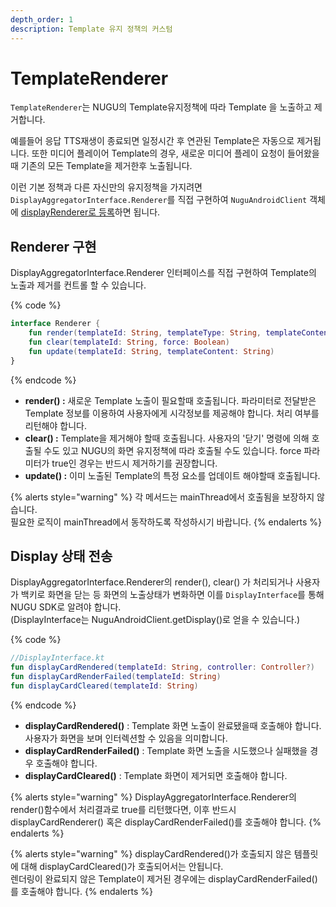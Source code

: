 ```yaml
---
depth_order: 1
description: Template 유지 정책의 커스텀
---
```


# TemplateRenderer

`TemplateRenderer`는 NUGU의 Template유지정책에 따라 Template 을 노출하고 제거합니다.

예를들어 응답 TTS재생이 종료되면 일정시간 후 연관된 Template은 자동으로 제거됩니다. 또한 미디어 플레이어 Template의 경우, 새로운 미디어 플레이 요청이 들어왔을때 기존의 모든 Template을 제거한후 노출됩니다.

이런 기본 정책과 다른 자신만의 유지정책을 가지려면 `DisplayAggregatorInterface.Renderer`를 직접 구현하여 `NuguAndroidClient` 객체에 [displayRenderer로 등록](../nugu-display#templaterenderer-1)하면 됩니다.

## Renderer 구현

DisplayAggregatorInterface.Renderer 인터페이스를 직접 구현하여 Template의 노출과 제거를 컨트롤 할 수 있습니다.

{% code %}
```kotlin
interface Renderer {
    fun render(templateId: String, templateType: String, templateContent: String, header: Header, displayType: Type): Boolean
    fun clear(templateId: String, force: Boolean)
    fun update(templateId: String, templateContent: String)
}
```
{% endcode %}

* **render() :** 새로운 Template 노출이 필요할때 호출됩니다. 파라미터로 전달받은 Template 정보를 이용하여 사용자에게 시각정보를 제공해야 합니다. 처리 여부를 리턴해야 합니다.
* **clear() :** Template을 제거해야 할때 호출됩니다. 사용자의 '닫기' 명령에 의해 호출될 수도 있고 NUGU의 화면 유지정책에 따라 호출될 수도 있습니다. force 파라미터가 true인 경우는 반드시 제거하기를 권장합니다.
* **update() :** 이미 노출된 Template의 특정 요소를 업데이트 해야할때 호출됩니다.

{% alerts style="warning" %}
각 메서드는 mainThread에서 호출됨을 보장하지 않습니다.\
필요한 로직이 mainThread에서 동작하도록 작성하시기 바랍니다.
{% endalerts %}

## Display 상태 전송

DisplayAggregatorInterface.Renderer의 render(), clear() 가 처리되거나 사용자가 백키로 화면을 닫는 등 화면의 노출상태가 변화하면 이를 `DisplayInterface`를 통해 NUGU SDK로 알려야 합니다.\
(DisplayInterface는 NuguAndroidClient.getDisplay()로 얻을 수 있습니다.)

{% code %}
```kotlin
//DisplayInterface.kt
fun displayCardRendered(templateId: String, controller: Controller?)
fun displayCardRenderFailed(templateId: String)
fun displayCardCleared(templateId: String)
```
{% endcode %}

* **displayCardRendered()** : Template 화면 노출이 완료됐을때 호출해야 합니다. 사용자가 화면을 보며 인터렉션할 수 있음을 의미합니다.
* **displayCardRenderFailed()** : Template 화면 노출을 시도했으나 실패했을 경우 호출해야 합니다.
* **displayCardCleared()** : Template 화면이 제거되면 호출해야 합니다.

{% alerts style="warning" %}
DisplayAggregatorInterface.Renderer의 render()함수에서 처리결과로 true를 리턴했다면, 이후 반드시 displayCardRenderer() 혹은 displayCardRenderFailed()를 호출해야 합니다.
{% endalerts %}

{% alerts style="warning" %}
displayCardRendered()가 호출되지 않은 템플릿에 대해 displayCardCleared()가 호출되어서는 안됩니다.\
렌더링이 완료되지 않은 Template이 제거된 경우에는 displayCardRenderFailed()를 호출해야 합니다.
{% endalerts %}

